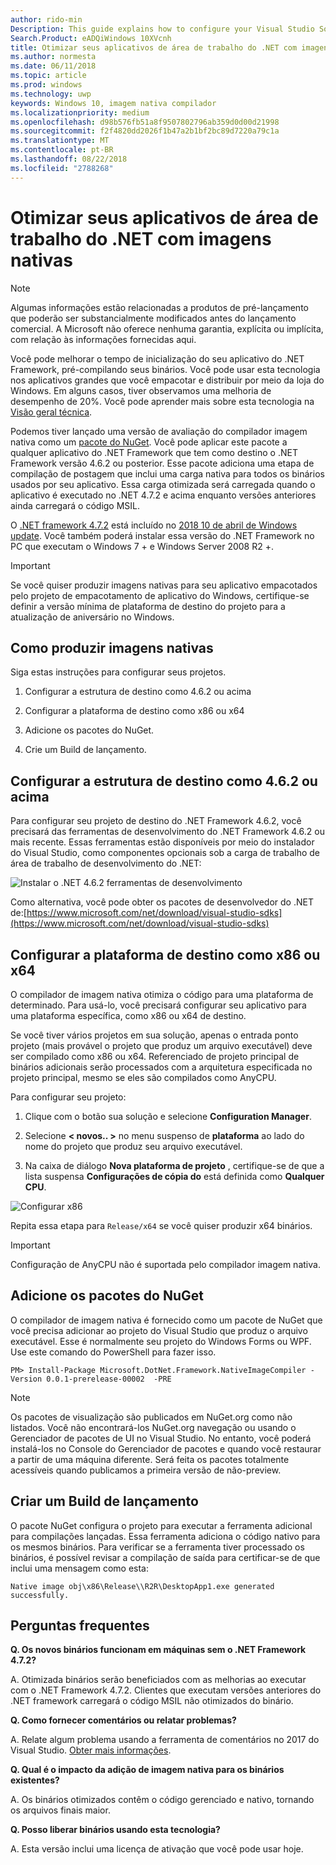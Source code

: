 ```yaml
---
author: rido-min
Description: This guide explains how to configure your Visual Studio Solution to optimize the application binaries with native images.
Search.Product: eADQiWindows 10XVcnh
title: Otimizar seus aplicativos de área de trabalho do .NET com imagens nativas
ms.author: normesta
ms.date: 06/11/2018
ms.topic: article
ms.prod: windows
ms.technology: uwp
keywords: Windows 10, imagem nativa compilador
ms.localizationpriority: medium
ms.openlocfilehash: d98b576fb51a8f9507802796ab359d0d00d21998
ms.sourcegitcommit: f2f4820dd2026f1b47a2b1bf2bc89d7220a79c1a
ms.translationtype: MT
ms.contentlocale: pt-BR
ms.lasthandoff: 08/22/2018
ms.locfileid: "2788268"
---
```

# <a name="optimize-your-net-desktop-apps-with-native-images"></a>Otimizar seus aplicativos de área de trabalho do .NET com imagens nativas

> [!NOTE]
> Algumas informações estão relacionadas a produtos de pré-lançamento que poderão ser substancialmente modificados antes do lançamento comercial. A Microsoft não oferece nenhuma garantia, explícita ou implícita, com relação às informações fornecidas aqui.

Você pode melhorar o tempo de inicialização do seu aplicativo do .NET Framework, pré-compilando seus binários. Você pode usar esta tecnologia nos aplicativos grandes que você empacotar e distribuir por meio da loja do Windows. Em alguns casos, tiver observamos uma melhoria de desempenho de 20%. Você pode aprender mais sobre esta tecnologia na [Visão geral técnica](https://github.com/dotnet/coreclr/blob/master/Documentation/botr/readytorun-overview.md).

Podemos tiver lançado uma versão de avaliação do compilador imagem nativa como um [pacote do NuGet](https://www.nuget.org/packages/Microsoft.DotNet.Framework.NativeImageCompiler). Você pode aplicar este pacote a qualquer aplicativo do .NET Framework que tem como destino o .NET Framework versão 4.6.2 ou posterior. Esse pacote adiciona uma etapa de compilação de postagem que inclui uma carga nativa para todos os binários usados por seu aplicativo. Essa carga otimizada será carregada quando o aplicativo é executado no .NET 4.7.2 e acima enquanto versões anteriores ainda carregará o código MSIL.

O [.NET framework 4.7.2](https://blogs.msdn.microsoft.com/dotnet/2018/04/30/announcing-the-net-framework-4-7-2/) está incluído no [2018 10 de abril de Windows update](https://blogs.windows.com/windowsexperience/2018/04/30/how-to-get-the-windows-10-april-2018-update/). Você também poderá instalar essa versão do .NET Framework no PC que executam o Windows 7 + e Windows Server 2008 R2 +.

> [!IMPORTANT]
> Se você quiser produzir imagens nativas para seu aplicativo empacotados pelo projeto de empacotamento de aplicativo do Windows, certifique-se definir a versão mínima de plataforma de destino do projeto para a atualização de aniversário no Windows.

## <a name="how-to-produce-native-images"></a>Como produzir imagens nativas

Siga estas instruções para configurar seus projetos.

1. Configurar a estrutura de destino como 4.6.2 ou acima

2. Configurar a plataforma de destino como x86 ou x64 

3. Adicione os pacotes do NuGet.

4. Crie um Build de lançamento.

## <a name="configure-the-target-framework-as-462-or-above"></a>Configurar a estrutura de destino como 4.6.2 ou acima

Para configurar seu projeto de destino do .NET Framework 4.6.2, você precisará das ferramentas de desenvolvimento do .NET Framework 4.6.2 ou mais recente. Essas ferramentas estão disponíveis por meio do instalador do Visual Studio, como componentes opcionais sob a carga de trabalho de área de trabalho de desenvolvimento do .NET:

![Instalar o .NET 4.6.2 ferramentas de desenvolvimento](images/desktop-to-uwp/install-4.6.2-devpack.png)

Como alternativa, você pode obter os pacotes de desenvolvedor do .NET de:[https://www.microsoft.com/net/download/visual-studio-sdks](https://www.microsoft.com/net/download/visual-studio-sdks)

## <a name="configure-the-target-platform-as-x86-or-x64"></a>Configurar a plataforma de destino como x86 ou x64

O compilador de imagem nativa otimiza o código para uma plataforma de determinado. Para usá-lo, você precisará configurar seu aplicativo para uma plataforma específica, como x86 ou x64 de destino.

Se você tiver vários projetos em sua solução, apenas o entrada ponto projeto (mais provável o projeto que produz um arquivo executável) deve ser compilado como x86 ou x64. Referenciado de projeto principal de binários adicionais serão processados com a arquitetura especificada no projeto principal, mesmo se eles são compilados como AnyCPU.

Para configurar seu projeto:

1. Clique com o botão sua solução e selecione **Configuration Manager**.

2. Selecione **< novos.. >** no menu suspenso de **plataforma** ao lado do nome do projeto que produz seu arquivo executável.

3. Na caixa de diálogo **Nova plataforma de projeto** , certifique-se de que a lista suspensa **Configurações de cópia do** está definida como **Qualquer CPU**.

![Configurar x86](images/desktop-to-uwp/configure-x86.png)

Repita essa etapa para `Release/x64` se você quiser produzir x64 binários.

>[!IMPORTANT]
> Configuração de AnyCPU não é suportada pelo compilador imagem nativa.

## <a name="add-the-nuget-packages"></a>Adicione os pacotes do NuGet

O compilador de imagem nativa é fornecido como um pacote de NuGet que você precisa adicionar ao projeto do Visual Studio que produz o arquivo executável. Esse é normalmente seu projeto do Windows Forms ou WPF. Use este comando do PowerShell para fazer isso.

```PS
PM> Install-Package Microsoft.DotNet.Framework.NativeImageCompiler -Version 0.0.1-prerelease-00002  -PRE
```

> [!NOTE]
> Os pacotes de visualização são publicados em NuGet.org como não listados. Você não encontrará-los NuGet.org navegação ou usando o Gerenciador de pacotes de UI no Visual Studio. No entanto, você poderá instalá-los no Console do Gerenciador de pacotes e quando você restaurar a partir de uma máquina diferente. Será feita os pacotes totalmente acessíveis quando publicamos a primeira versão de não-preview.

## <a name="create-a-release-build"></a>Criar um Build de lançamento

O pacote NuGet configura o projeto para executar a ferramenta adicional para compilações lançadas. Essa ferramenta adiciona o código nativo para os mesmos binários.
Para verificar se a ferramenta tiver processado os binários, é possível revisar a compilação de saída para certificar-se de que inclui uma mensagem como esta:

```
Native image obj\x86\Release\\R2R\DesktopApp1.exe generated successfully.
```

## <a name="faq"></a>Perguntas frequentes

**Q. Os novos binários funcionam em máquinas sem o .NET Framework 4.7.2?**

A. Otimizada binários serão beneficiados com as melhorias ao executar com o .NET Framework 4.7.2. Clientes que executam versões anteriores do .NET framework carregará o código MSIL não otimizados do binário.

**Q. Como fornecer comentários ou relatar problemas?**

A. Relate algum problema usando a ferramenta de comentários no 2017 do Visual Studio. [Obter mais informações](https://docs.microsoft.com/visualstudio/ide/how-to-report-a-problem-with-visual-studio-2017).

**Q. Qual é o impacto da adição de imagem nativa para os binários existentes?**

A. Os binários otimizados contêm o código gerenciado e nativo, tornando os arquivos finais maior.

**Q. Posso liberar binários usando esta tecnologia?**

A. Esta versão inclui uma licença de ativação que você pode usar hoje.

